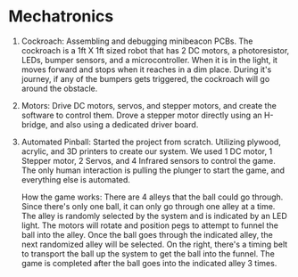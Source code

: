 # Mechatronics

1. Cockroach: Assembling and debugging minibeacon PCBs. The cockroach is a 1ft X 1ft sized robot that has 2 DC motors, a photoresistor, LEDs, bumper sensors, and a microcontroller. When it is in the light, it moves forward and stops when it reaches in a dim place. During it's journey, if any of the bumpers gets triggered, the cockroach will go around the obstacle.

2. Motors: Drive DC motors, servos, and stepper motors, and create the software to control them. Drove a stepper motor directly using an H-bridge, and also using a dedicated driver board.

3. Automated Pinball: Started the project from scratch. Utilizing plywood, acrylic, and 3D printers to create our system. We used 1 DC motor, 1 Stepper motor, 2 Servos, and 4 Infrared sensors to control the game. The only human interaction is pulling the plunger to start the game, and everything else is automated. 

    How the game works: There are 4 alleys that the ball could go through. Since there's only one ball, it can only go through one alley at a time. The alley is randomly selected by the system and is indicated by an LED light. The motors will rotate and position pegs to attempt to funnel the ball into the alley. Once the ball goes through the indicated alley, the next randomized alley will be selected. On the right, there's a timing belt to transport the ball up the system to get the ball into the funnel. The game is completed after the ball goes into the indicated alley 3 times.


